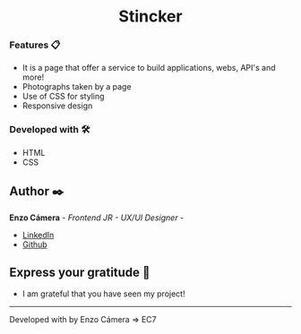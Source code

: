 <h1 align="center" style="border-bottom: none">
    <b>Stincker</b>
</h1>

### Features 📋
* It is a page that offer a service to build applications, webs, API's and more!
* Photographs taken by a page
* Use of CSS for styling
* Responsive design 

### Developed with 🛠️

* HTML
* CSS

## Author ✒️

**Enzo Cámera** - *Frontend JR - UX/UI Designer* - 

* [LinkedIn](https://www.linkedin.com/in/arrecode/)
* [Github](https://github.com/axelromero99)

## Express your gratitude 🎁

* I am grateful that you have seen my project!

---
Developed with by Enzo Cámera => EC7
